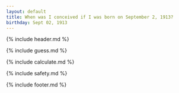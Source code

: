 ```yaml
---
layout: default
title: When was I conceived if I was born on September 2, 1913?
birthday: Sept 02, 1913
---
```


{% include header.md %}

{% include guess.md %}

{% include calculate.md %}

{% include safety.md %}

{% include footer.md %}



